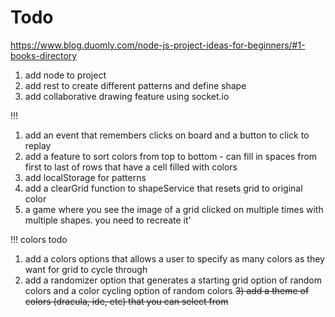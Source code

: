 # Todo

https://www.blog.duomly.com/node-js-project-ideas-for-beginners/#1-books-directory

1) add node to project
2) add rest to create different patterns and define shape
3) add collaborative drawing feature using socket.io

!!!
1) add an event that remembers clicks on board and a button to click to replay
2) add a feature to sort colors from top to bottom - can fill in spaces from first to last of rows that have a cell filled with colors
3) add localStorage for patterns
4) add a clearGrid function to shapeService that resets grid to original color
5) a game where you see the image of a grid clicked on multiple times with multiple shapes. you need to recreate it'

!!! 
colors todo
1) add a colors options that allows a user to specify as many colors as they want for grid to cycle through
2) add a randomizer option that generates a starting grid option of random colors and a color cycling option of random colors
<strike>3) add a theme of colors (dracula, ide, etc) that you can select from </strike>
